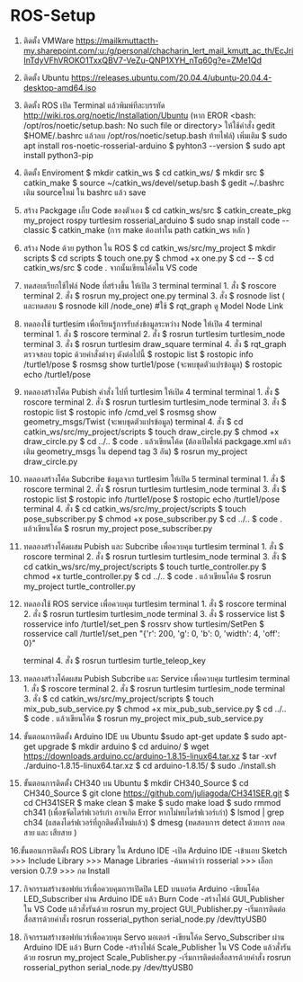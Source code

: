 # ROS-Setup

1. ติดตั้ง VMWare https://mailkmuttacth-my.sharepoint.com/:u:/g/personal/chacharin_lert_mail_kmutt_ac_th/EcJriInTdyVFhVROKO1TxxQBV7-VeZu-QNP1XYH_nTq60g?e=ZMe1Qd

2. ติดตั้ง Ubuntu https://releases.ubuntu.com/20.04.4/ubuntu-20.04.4-desktop-amd64.iso

3. ติดตั้ง ROS
  เปิด Terminal แล้วพิมพ์ทีละบรรทัด http://wiki.ros.org/noetic/Installation/Ubuntu
    (หาก EROR <bash: /opt/ros/noetic/setup.bash: No such file or directory> 
      ให้ใช้คำสั่ง gedit $HOME/.bashrc แล้วลบ /opt/ros/noetic/setup.bash ท้ายไฟล์)
      เพิ่มเติม
     $ sudo apt install ros-noetic-rosserial-arduino
     $ pyhton3 --version
     $ sudo apt install python3-pip
 
4. ติดตั้ง Enviroment
    $ mkdir catkin_ws
    $ cd catkin_ws/
    $ mkdir src
    $ catkin_make
    $ source ~/catkin_ws/devel/setup.bash
    $ gedit ~/.bashrc
    เติม sourceใหม่  ใน  bashrc แล้ว save
  
5. สร้าง Packgage เก็บ Code ของตัวเอง
    $ cd catkin_ws/src
    $ catkin_create_pkg my_project rospy turtlesim rosserial_arduino
    $ sudo snap install code --classic
    $ catkin_make (การ make  ต้องทำใน path catkin_ws หลัก )
    
6. สร้าง Node ด้วย python ใน ROS
    $ cd catkin_ws/src/my_project
    $ mkdir scripts
    $ cd scripts
    $ touch one.py
    $ chmod +x one.py
    $ cd --
    $ cd catkin_ws/src
    $ code .
    จากนั้นเขียนโค้ดใน VS code
    
7. ทดสอบเรียกใช้ไฟล์ Node ที่สร้างขึ้น ให้เปิด 3 terminal 
    terminal 1. สั่ง $ roscore
    terminal 2. สั่ง $ rosrun my_project one.py
    terminal 3. สั่ง $ rosnode list (  และทดสอบ $ rosnode kill /node_one)
    #ใช้ $ rqt_graph ดู Model Node Link

8. ทดลองใช้ turtlesim เพื่อเรียนรู้การรับส่งข้อมูลระหว่าง Node ให้เปิด 4 terminal
    terminal 1. สั่ง $ roscore 
    terminal 2. สั่ง $ rosrun turtlesim turtlesim_node
    terminal 3. สั่ง $ rosrun turtlesim draw_square
    terminal 4. สั่ง $ rqt_graph
    ตรวจสอบ topic ด้วยคำสั่งต่างๆ ดังต่อไปนี้ 
                   $ rostopic list
                   $ rostopic info /turtle1/pose
                   $ rosmsg show turtle1/pose (จะพบชุดตัวแปรข้อมูล)
                   $ rostopic echo /turtle1/pose
    
9. ทดลองสร้างโค้ด Pubish คำสั่ง ไปที่ turtlesim ให้เปิด 4 terminal
    terminal 1. สั่ง $ roscore 
    terminal 2. สั่ง $ rosrun turtlesim turtlesim_node 
    terminal 3. สั่ง $ rostopic list
                   $ rostopic info /cmd_vel
                   $ rosmsg show geometry_msgs/Twist (จะพบชุดตัวแปรข้อมูล)
    terminal 4. สั่ง $ cd catkin_ws/src/my_project/scripts
                   $ touch draw_circle.py
                   $ chmod +x draw_circle.py
                   $ cd ../..
                   $ code . แล้วเขียนโค้ด
                   (ต้องเปิดไฟล์ packgage.xml แล้วเติม geometry_msgs ใน depend tag 3 อัน)
                   $ rosrun my_project draw_circle.py
  
 10. ทดลองสร้างโค้ด Subcribe ข้อมูลจาก turtlesim ให้เปิด 5 terminal
    terminal 1. สั่ง $ roscore 
    terminal 2. สั่ง $ rosrun turtlesim turtlesim_node 
    terminal 3. สั่ง $ rostopic list
                   $ rostopic info /turtle1/pose
                   $ rostopic echo /turtle1/pose
    terminal 4. สั่ง $ cd catkin_ws/src/my_project/scripts
                   $ touch pose_subscriber.py
                   $ chmod +x pose_subscriber.py
                   $ cd ../..
                   $ code . แล้วเขียนโค้ด
                   $ rosrun my_project pose_subscriber.py
 
 11. ทดลองสร้างโค้ดผสม Pubish และ Subcribe เพื่อควบคุม turtlesim 
    terminal 1. สั่ง $ roscore 
    terminal 2. สั่ง $ rosrun turtlesim turtlesim_node 
    terminal 3. สั่ง $ cd catkin_ws/src/my_project/scripts
                   $ touch turtle_controller.py
                   $ chmod +x turtle_controller.py
                   $ cd ../..
                   $ code . แล้วเขียนโค้ด
                   $ rosrun my_project turtle_controller.py 

12. ทดลองใช้ ROS service เพื่อควบคุม turtlesim 
    terminal 1. สั่ง $ roscore 
    terminal 2. สั่ง $ rosrun turtlesim turtlesim_node 
    terminal 3. สั่ง $ rosservice list
                   $ rosservice info /turtle1/set_pen
                   $ rossrv show turtlesim/SetPen
                   $ rosservice call /turtle1/set_pen "{'r': 200, 'g': 0, 'b': 0, 'width': 4, 'off': 0}"
                   
    terminal 4. สั่ง $ rosrun turtlesim turtle_teleop_key

13. ทดลองสร้างโค้ดผสม Pubish Subcribe และ Service เพื่อควบคุม turtlesim 
    terminal 1. สั่ง $ roscore 
    terminal 2. สั่ง $ rosrun turtlesim turtlesim_node 
    terminal 3. สั่ง $ cd catkin_ws/src/my_project/scripts
                   $ touch mix_pub_sub_service.py
                   $ chmod +x mix_pub_sub_service.py
                   $ cd ../..
                   $ code . แล้วเขียนโค้ด
                   $ rosrun my_project mix_pub_sub_service.py    
14. ขั้นตอนการติดตั้ง Arduino IDE บน Ubuntu
  $sudo apt-get update 
  $ sudo apt-get upgrade 
  $ mkdir arduino 
  $ cd arduino/ 
  $ wget https://downloads.arduino.cc/arduino-1.8.15-linux64.tar.xz 
  $ tar -xvf ./arduino-1.8.15-linux64.tar.xz 
  $ cd arduino-1.8.15/ 
  $ sudo ./install.sh

15. ขั้นตอนการติดตั้ง CH340 บน Ubuntu 
  $ mkdir CH340_Source 
  $ cd CH340_Source 
  $ git clone https://github.com/juliagoda/CH341SER.git 
  $ cd CH341SER 
  $ make clean 
  $ make 
  $ sudo make load 
  $ sudo rmmod ch341 (เพื่อขจัดไดร์ฟเวอร์เก่า อาจเกิด Error หากไม่พบไดร์ฟเวอร์เก่า) 
  $ lsmod | grep ch34 (แสดงไดร์ฟเวอร์ที่ถูกติดตั้งใหม่แล้ว) 
  $ dmesg (ทดสอบการ detect ด้วยการ ถอดสาย และ เสียสาย )

16.ขั้นตอนการติดตั้ง ROS Library ใน Arduno IDE 
  -เปิด Arduino IDE 
  -เข้าแถบ Sketch >>> Include Library >>> Manage Libraries 
  -ค้นหาคำว่า rosserial >>> เลือก version 0.7.9 >>> กด Install
  
17. กิจกรรมสร้างซอฟท์แวร์เพื่อควบคุมการเปิดปิด LED บนบอร์ด Arduino
  -เขียนโค้ด LED_Subscriber ผ่าน Arduino IDE แล้ว Burn Code
  -สร้างไฟล์ GUI_Publisher ใน VS Code แล้วสั่งรันด้วย rosrun my_project GUI_Publisher.py
  -เริ่มการติดต่อสื่อสารด้วยคำสั่ง rosrun rosserial_python serial_node.py /dev/ttyUSB0

18. กิจกรรมสร้างซอฟท์แวร์เพื่อควบคุม Servo มอเตอร์
  -เขียนโค้ด Servo_Subscriber ผ่าน Arduino IDE แล้ว Burn Code
  -สร้างไฟล์ Scale_Publisher ใน VS Code แล้วสั่งรันด้วย rosrun my_project Scale_Publisher.py
  -เริ่มการติดต่อสื่อสารด้วยคำสั่ง rosrun rosserial_python serial_node.py /dev/ttyUSB0
